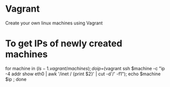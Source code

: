 # Vagrant
Create your own linux machines using Vagrant

# To get IPs of newly created machines
for machine in $(ls -1 .vagrant/machines); do ip=$(vagrant ssh $machine -c "ip -4 addr show eth0 | awk '/inet / {print \$2}' | cut -d'/' -f1"); echo $machine $ip ; done
